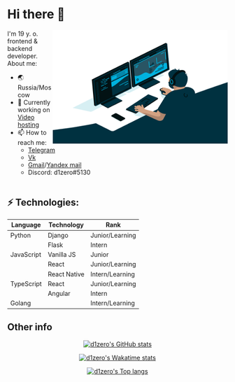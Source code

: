 # Hi there 👋
<img align="right" alt="GIF" src="https://github.com/d1zero/d1zero/blob/main/code.gif?raw=true" width="400" height="260" />
I'm 19 y. o. frontend & backend developer. 
About me:

- &#127759; Russia/Moscow
- 🔭 Currently working on [Video hosting](https://github.com/d1zero/videohosting)
- 📫 How to reach me: 
	 - [Telegram](https://t.me/d1z3ro)
	 - [Vk](https://vk.com/d1zero)
	 - [Gmail](mailto:alexsergeev45@gmail.com)/[Yandex mail](mailto:asashek@ya.ru)
	 -  Discord: d1zero#5130
<br/><br/>

## ⚡ Technologies: 
|Language        |Technology                     |Rank                         |
|----------------|-------------------------------|-----------------------------|
|Python          |Django                         |Junior/Learning              |
|                |Flask                          |Intern                       |
|JavaScript      |Vanilla JS                     |Junior                       |
|                |React                          |Junior/Learning              |
|                |React Native                   |Intern/Learning              |
|TypeScript      |React                          |Junior/Learning              |
|                |Angular                        |Intern                       |
|Golang          |                               |Intern/Learning              |

## Other info
<div align="center">

[![d1zero's GitHub stats](https://github-readme-stats.vercel.app/api?username=d1zero&theme=radical&show_icons=true&count_private=true)](https://github.com/d1zero)

[![d1zero's Wakatime stats](https://github-readme-stats.vercel.app/api/wakatime?username=d1zero&theme=radical)](https://github.com/d1zero)

[![d1zero's Top langs](https://github-readme-stats.vercel.app/api/top-langs/?username=d1zero&theme=radical)](https://github.com/d1zero)

</div>
